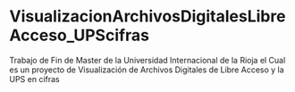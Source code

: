 # VisualizacionArchivosDigitalesLibreAcceso_UPScifras
Trabajo de Fin de Master de la Universidad Internacional de la Rioja el Cual es un proyecto de Visualización de Archivos Digitales de Libre Acceso y la UPS en cifras
